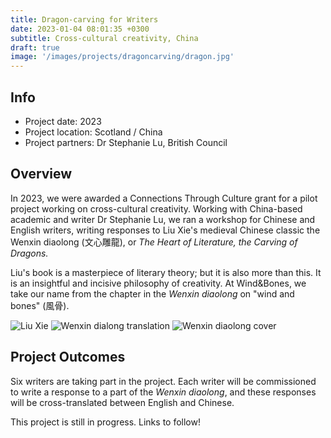 ```yaml
---
title: Dragon-carving for Writers
date: 2023-01-04 08:01:35 +0300
subtitle: Cross-cultural creativity, China
draft: true
image: '/images/projects/dragoncarving/dragon.jpg'
---
```


## Info 
- Project date: 2023
- Project location: Scotland / China
- Project partners: Dr Stephanie Lu, British Council 

## Overview
In 2023, we were awarded a Connections Through Culture grant for a pilot project working on cross-cultural creativity. Working with China-based academic and writer Dr Stephanie Lu, we ran a workshop for Chinese and English writers, writing responses to Liu Xie's medieval Chinese classic the Wenxin diaolong (文心雕龍), or *The Heart of Literature, the Carving of Dragons.*

Liu's book is a masterpiece of literary theory; but it is also more than this. It is an insightful and incisive philosophy of creativity. At Wind&Bones, we take our name from the chapter in the *Wenxin diaolong* on "wind and bones" (風骨).

<div class="gallery-box">
  <div class="gallery">
    <img src="/images/projects/dragoncarving/liu-xie1.jpg" loading="lazy" alt="Liu Xie">
    <img src="/images/projects/dragoncarving/wenxin.jpg" loading="lazy" alt="Wenxin dialong translation">
    <img src="/images/projects/dragoncarving/wxdl.png" loading="lazy" alt="Wenxin diaolong cover">
  </div>
</div>

## Project Outcomes
Six writers are taking part in the project. Each writer will be commissioned to write a response to a part of the *Wenxin diaolong*, and these responses will be cross-translated between English and Chinese.

This project is still in progress. Links to follow!